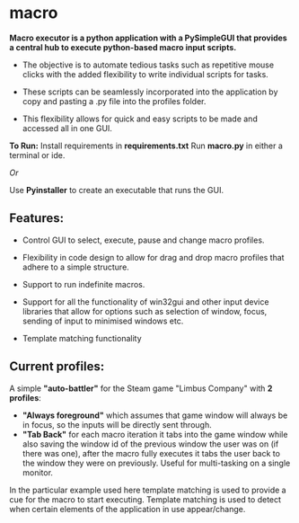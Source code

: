 # macro


**Macro executor is a python application with a PySimpleGUI that provides a central hub to execute python-based macro input scripts.**



 - The objective is to automate tedious tasks such as repetitive mouse
   clicks with the added flexibility to write individual scripts for
   tasks. 
   
 - These scripts can be seamlessly incorporated into the    application
   by copy and pasting a .py file into the profiles folder.

   

 - This flexibility allows for quick and easy scripts to be made and   
   accessed all in one GUI.


**To Run:**
Install requirements in **requirements.txt**
Run **macro.py** in either a terminal or ide.

*Or* 

Use **Pyinstaller** to create an executable that runs the GUI.



## Features:

 - Control GUI to select, execute, pause and change macro profiles.
 - Flexibility in code design to allow for drag and drop macro profiles
   that adhere to a simple structure.
 - Support to run indefinite macros.
 - Support for all the functionality of win32gui and other input device libraries
   that allow for options such as selection of window, focus, sending of
   input to minimised windows etc.
   
 - Template matching functionality

## **Current profiles:**

A simple **"auto-battler"** for the Steam game "Limbus Company" with **2 profiles**:

 - **"Always foreground"** which assumes that game window will always be in focus, so the inputs will be directly sent through.
 - **"Tab Back"** for each macro iteration it tabs into the game window while also saving the window id of the previous window the user was
   on (if there was one), after the macro fully executes it tabs the
   user back to the window they were on previously. Useful for
   multi-tasking on a single monitor.

In the particular example used here template matching is used to provide a cue for the macro to start executing.
Template matching is used to detect when certain elements of the application in use appear/change.



